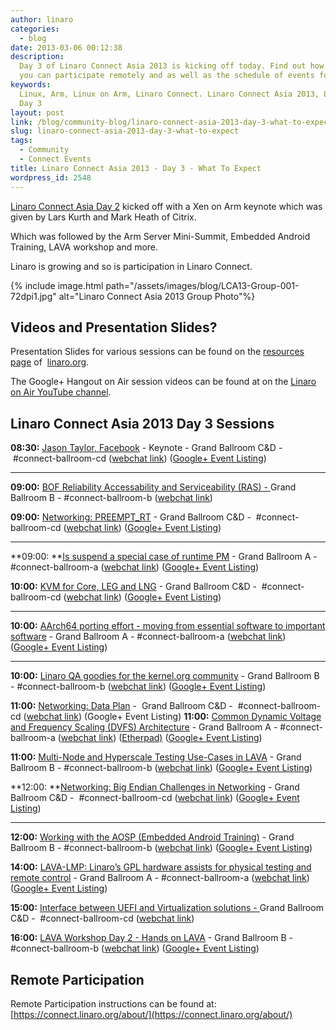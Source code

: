 ```yaml
---
author: linaro
categories:
  - blog
date: 2013-03-06 00:12:38
description:
  Day 3 of Linaro Connect Asia 2013 is kicking off today. Find out how
  you can participate remotely and as well as the schedule of events for Day 3.
keywords:
  Linux, Arm, Linux on Arm, Linaro Connect. Linaro Connect Asia 2013, LCA13,
  Day 3
layout: post
link: /blog/community-blog/linaro-connect-asia-2013-day-3-what-to-expect/
slug: linaro-connect-asia-2013-day-3-what-to-expect
tags:
  - Community
  - Connect Events
title: Linaro Connect Asia 2013 - Day 3 - What To Expect
wordpress_id: 2548
---
```


[Linaro Connect Asia Day 2](/blog/open-collaboration-is-key-linaro-connect-day-2/) kicked off with a Xen on Arm keynote which was given by Lars Kurth and Mark Heath of Citrix.

Which was followed by the Arm Server Mini-Summit, Embedded Android Training, LAVA workshop and more.

Linaro is growing and so is participation in Linaro Connect.

{% include image.html path="/assets/images/blog/LCA13-Group-001-72dpi1.jpg" alt="Linaro Connect Asia 2013 Group Photo"%}

## Videos and Presentation Slides?

Presentation Slides for various sessions can be found on the [resources page](https://www.slideshare.net/linaroorg/presentations) of  [linaro.org](/).

The Google+ Hangout on Air session videos can be found at on the [Linaro on Air YouTube channel](http://www.youtube.com/user/LinaroOnAir).

## Linaro Connect Asia 2013 Day 3 Sessions

**08:30:** [Jason Taylor, Facebook](http://lca-13.zerista.com/event/member/72662) - Keynote - Grand Ballroom C&D -  #connect-ballroom-cd ([webchat link](http://bit.ly/ZEmR2C)) ([Google+ Event Listing](https://web.archive.org/web/2019*/https://plus.google.com/events/c1u1umfq94hat4qvjn6pnjkh6j0))

---

**09:00:** [BOF Reliability Accessability and Serviceability (RAS) - ](http://lca-13.zerista.com/event/member/72851)Grand Ballroom B - #connect-ballroom-b ([webchat link](http://bit.ly/12easrG))

**09:00:** [Networking: PREEMPT_RT](http://lca-13.zerista.com/event/member/72354) - Grand Ballroom C&D -  #connect-ballroom-cd ([webchat link](http://bit.ly/ZEmR2C)) ([Google+ Event Listing](https://web.archive.org/web/2019*/https://plus.google.com/events/cgrt56jbh541r5k3eserhi9jj00))

---

**09:00: **[Is suspend a special case of runtime PM](http://lca-13.zerista.com/event/member/72364) - Grand Ballroom A - #connect-ballroom-a ([webchat link](http://bit.ly/1459EAx)) ([Google+ Event Listing](https://web.archive.org/web/2019*/https://plus.google.com/events/cocqakq65oeqfh1ilpbe5stun4c))

**10:00:** [KVM for Core, LEG and LNG](http://lca-13.zerista.com/event/member/72523) - Grand Ballroom C&D -  #connect-ballroom-cd ([webchat link](http://bit.ly/ZEmR2C)) ([Google+ Event Listing](https://web.archive.org/web/2019*/https://plus.google.com/events/ceoa3ae9spu13ffqi3dta67m6bs))

---

**10:00:** [AArch64 porting effort - moving from essential software to important software](http://lca-13.zerista.com/event/member/72395) - Grand Ballroom A - #connect-ballroom-a ([webchat link](http://bit.ly/1459EAx)) ([Google+ Event Listing](https://web.archive.org/web/2019*/https://plus.google.com/events/c4pmt4m190leth0bh063qrbqp40))

---

**10:00:** [Linaro QA goodies for the kernel.org community](http://lca-13.zerista.com/event/member/72379) - Grand Ballroom B - #connect-ballroom-b ([webchat link](http://bit.ly/12easrG)) ([Google+ Event Listing](https://web.archive.org/web/2019*/https://plus.google.com/events/cu0v452fcoqemmf2r0rul7kq3s0))

**11:00:** [Networking: Data Plan](http://lca-13.zerista.com/event/member/72356) -  Grand Ballroom C&D -  #connect-ballroom-cd ([webchat link](http://bit.ly/ZEmR2C)) (Google+ Event Listing)
**11:00:** [Common Dynamic Voltage and Frequency Scaling (DVFS) Architecture](http://lca-13.zerista.com/event/member/72363) - Grand Ballroom A - #connect-ballroom-a ([webchat link](http://bit.ly/1459EAx)) ([Etherpad)](/blog/linaro-connect-asia-2013-day-3-what-to-expect/index.html) ([Google+ Event Listing](https://web.archive.org/web/2019*/https://plus.google.com/events/c42t0mu1sd5t285rik3f0tugp98))

**11:00:** [Multi-Node and Hyperscale Testing Use-Cases in LAVA](http://lca-13.zerista.com/event/member/72372) - Grand Ballroom B - #connect-ballroom-b ([webchat link](http://bit.ly/12easrG)) ([Google+ Event Listing](https://web.archive.org/web/2019*/https://plus.google.com/events/cm2eqot1soku7rn4ps48htcifls))

**12:00: **[Networking: Big Endian Challenges in Networking](http://lca-13.zerista.com/event/member/72357) - Grand Ballroom C&D -  #connect-ballroom-cd ([webchat link](http://bit.ly/ZEmR2C)) ([Google+ Event Listing](https://web.archive.org/web/2019*/https://plus.google.com/events/c4j8ct9co748g220hit9458g8ak))

---

**12:00:** [Working with the AOSP (Embedded Android Training)](http://lca-13.zerista.com/event/member/72386) - Grand Ballroom B - #connect-ballroom-b ([webchat link](http://bit.ly/12easrG)) ([Google+ Event Listing](https://web.archive.org/web/2019*/https://plus.google.com/events/c1olhuq870v08nc4soplkfoj4b0))

**14:00:** [LAVA-LMP: Linaro’s GPL hardware assists for physical testing and remote control](http://lca-13.zerista.com/event/member/72526) - Grand Ballroom A - #connect-ballroom-a ([webchat link](http://bit.ly/1459EAx)) ([Google+ Event Listing](https://web.archive.org/web/2019*/https://plus.google.com/events/c4us5itd4iduesmbnmtrbu3qq8k))

**15:00:** [Interface between UEFI and Virtualization solutions - ](http://lca-13.zerista.com/event/member/73838)Grand Ballroom C&D -  #connect-ballroom-cd ([webchat link](http://bit.ly/ZEmR2C))

**16:00:** [LAVA Workshop Day 2 - Hands on LAVA](http://lca-13.zerista.com/event/member/72677) - Grand Ballroom B - #connect-ballroom-b ([webchat link](http://bit.ly/12easrG)) ([Google+ Event Listing](https://web.archive.org/web/2019*/https://plus.google.com/events/co3k26mn1g69n1pib5k434gqrtg))

## Remote Participation

Remote Participation instructions can be found at: [https://connect.linaro.org/about/](https://connect.linaro.org/about/)
